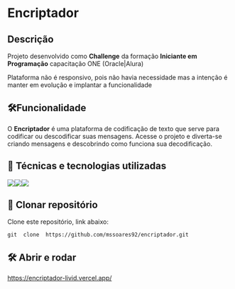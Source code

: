 # Encriptador


## Descrição 
  Projeto desenvolvido como **Challenge** da formação **Iniciante em Programação** capacitação ONE (Oracle|Alura)

  Plataforma não é responsivo, pois não havia necessidade mas a intenção é manter em evolução e implantar a funcionalidade



## 🛠️Funcionalidade
  O **Encriptador** é uma plataforma de codificação de texto que serve para codificar ou descodificar suas mensagens. Acesse o projeto e diverta-se criando mensagens e descobrindo como funciona sua decodificação.

    
## 🚀 Técnicas e tecnologias utilizadas

![](https://img.shields.io/badge/JavaScript-F7DF1E?style=for-the-badge&logo=javascript&logoColor=black)![](https://img.shields.io/badge/HTML5-E34F26?style=for-the-badge&logo=html5&logoColor=white)![](https://img.shields.io/badge/CSS3-1572B6?style=for-the-badge&logo=css3&logoColor=white)


## 📁 Clonar repositório
  Clone este repositório, link abaixo:

    git  clone  https://github.com/mssoares92/encriptador.git

## 🛠️ Abrir e rodar

https://encriptador-livid.vercel.app/
